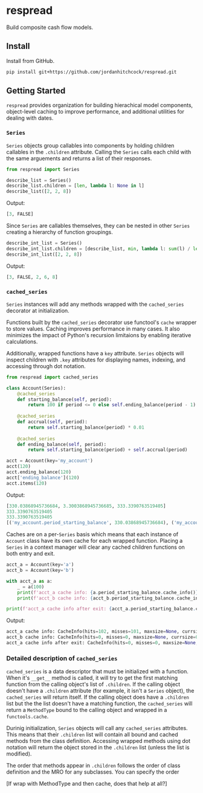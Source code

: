 # respread
Build composite cash flow models.

## Install
Install from GitHub.

```sh
pip install git+https://github.com/jordanhitchcock/respread.git
```

## Getting Started
`respread` provides organization for building hierachical model components, object-level caching to improve performance, and additional utilities for dealing with dates.

### `Series`
`Series` objects group callables into components by holding children callables in the `.children` attribute. Calling the `Series` calls each child with the same arguements and returns a list of their responses. 

```python
from respread import Series

describe_list = Series()
describe_list.children = [len, lambda l: None in l]
describe_list([2, 2, 8])
```
Output:
```python
[3, FALSE]
```
Since `Series` are callables themselves, they can be nested in other `Series` creating a hierarchy of function groupings.
```python
describe_int_list = Series()
describe_int_list.children = [describe_list, min, lambda l: sum(l) / len(l), max]
describe_int_list([2, 2, 8])
```
Output:
```python
[3, FALSE, 2, 6, 8]
```


### `cached_series`

`Series` instances will add any methods wrapped with the `cached_series` decorator at initialization. 

Functions built by the `cached_series` decorator use functool's `cache` wrapper to store values. Caching improves performance in many cases. It also minimizes the impact of Python's recursion limitaions by enabling iterative calculations. 

Additionally, wrapped functions have a `key` attribute. `Series` objects will inspect children with `.key` attributes for displaying names, indexing, and accessing through dot notation.

```python
from respread import cached_series

class Account(Series):
    @cached_series
    def starting_balance(self, period):
        return 100 if period <= 0 else self.ending_balance(period - 1)
    
    @cached_series
    def accrual(self, period):
        return self.starting_balance(period) * 0.01
    
    @cached_series
    def ending_balance(self, period):
        return self.starting_balance(period) + self.accrual(period)

acct = Account(key='my_account')
acct(120)
acct.ending_balance(120)
acct['ending_balance'](120)
acct.items(120)
```
Output:
```python
[330.03868945736684, 3.3003868945736685, 333.3390763519405]
333.3390763519405
333.3390763519405
[('my_account.period_starting_balance', 330.03868945736684), ('my_account.accrued_amount', 3.3003868945736685), ('my_account.period_ending_balance', 333.3390763519405)]
```

Caches are on a per-`Series` basis which means that each instance of `Account` class have its own cache for each wrapped function. Placing a `Series` in a context manager will clear any cached children functions on both entry and exit.

```python
acct_a = Account(key='a')
acct_b = Account(key='b')

with acct_a as a:
    _ = a(100)
    print(f'acct_a cache info: {a.period_starting_balance.cache_info()}')
    print(f'acct_b cache info: {acct_b.period_starting_balance.cache_info()}')

print(f'acct_a cache info after exit: {acct_a.period_starting_balance.cache_info()}')
```
Output:
```python
acct_a cache info: CacheInfo(hits=102, misses=101, maxsize=None, currsize=101)
acct_b cache info: CacheInfo(hits=0, misses=0, maxsize=None, currsize=0)
acct_a cache info after exit: CacheInfo(hits=0, misses=0, maxsize=None, currsize=0)
```

### Detailed description of `cached_series`

`cached_series` is a data descriptor that must be initialized with a function. When it's `__get__` method is called, it will try to get the first matching function from the calling object's list of `.children`. If the calling object doesn't have a `.children` attribute (for example, it isn't a `Series` object), the `cached_series` will return itself. If the calling object does have a `.children` list but the the list doesn't have a matching function, the `cached_series` will return a `MethodType` bound to the calling object and wrapped in a `functools.cache`.

Durinig initialization, `Series` objects will call any `cached_series` attributes. This means that their `.children` list will contain all bound and cached methods from the class definition. Accessing wrapped methods using dot notation will return the object stored in the `.children` list (unless the list is modified).

The order that methods appear in `.children` follows the order of class definition and the MRO for any subclasses. You can specify the order 



[If wrap with MethodType and then cache, does that help at all?]
